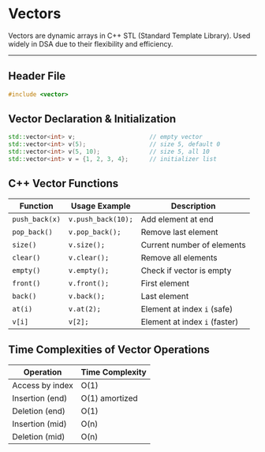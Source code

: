 # Vectors

Vectors are dynamic arrays in C++ STL (Standard Template Library). Used widely in DSA due to their flexibility and efficiency.

---

## Header File

```cpp
#include <vector>
```

## Vector Declaration & Initialization

```cpp
std::vector<int> v;                     // empty vector
std::vector<int> v(5);                  // size 5, default 0
std::vector<int> v(5, 10);              // size 5, all 10
std::vector<int> v = {1, 2, 3, 4};      // initializer list
```

## C++ Vector Functions

| Function       | Usage Example      | Description                   |
| -------------- | ------------------ | ----------------------------- |
| `push_back(x)` | `v.push_back(10);` | Add element at end            |
| `pop_back()`   | `v.pop_back();`    | Remove last element           |
| `size()`       | `v.size();`        | Current number of elements    |
| `clear()`      | `v.clear();`       | Remove all elements           |
| `empty()`      | `v.empty();`       | Check if vector is empty      |
| `front()`      | `v.front();`       | First element                 |
| `back()`       | `v.back();`        | Last element                  |
| `at(i)`        | `v.at(2);`         | Element at index `i` (safe)   |
| `v[i]`         | `v[2];`            | Element at index `i` (faster) |

## Time Complexities of Vector Operations

| Operation       | Time Complexity |
| --------------- | --------------- |
| Access by index | O(1)            |
| Insertion (end) | O(1) amortized  |
| Deletion (end)  | O(1)            |
| Insertion (mid) | O(n)            |
| Deletion (mid)  | O(n)            |
